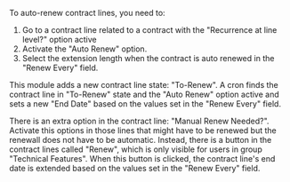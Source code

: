 To auto-renew contract lines, you need to:
1.  Go to a contract line related to a contract with the "Recurrence at line level?" option active
2.  Activate the "Auto Renew" option.
3.	Select the extension length when the contract is auto renewed in the "Renew Every" field.

This module adds a new contract line state: "To-Renew". A cron finds the contract line in "To-Renew" state and the "Auto Renew" option active and sets a new "End Date" based on the values set in the "Renew Every" field.

There is an extra option in the contract line: "Manual Renew Needed?". Activate this options in those lines that might have to be renewed but the renewall does not have to be automatic. Instead, there is a button in the contract lines called "Renew", which is only visible for users in group "Technical Features". When this button is clicked, the contract line's end date is extended based on the values set in the "Renew Every" field.
